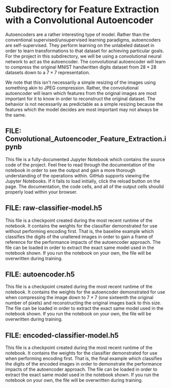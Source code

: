 # Subdirectory for Feature Extraction with a Convolutional Autoencoder

Autoencoders are a rather interesting type of model. Rather than the conventional supervised/unsupervised learning paradigms, autoencoders are self-supervised. They perform learning on the unlabeled dataset in order to learn transformations to that dataset for achieving particular goals. For the project in this subdirectory, we will be using a convolutional neural network to act as the autoencoder. The convolutional autoencoder will learn to compress the original MNIST handwritten digits dataset from $28 \times 28$ datasets down to a $7 \times 7$ representation. 

We note that this isn't necessarily a simple resizing of the images using something akin to JPEG compression. Rather, the convolutional autoencoder will learn which features from the original images are most important for it to know in order to reconstruct the original dataset. The behavior is not necessarily as predictable as a simple resizing because the features which the model decides are most important may not always be the same. 

## FILE: Convolutional_Autoencoder_Feature_Extraction.ipynb

This file is a fully-documented Jupyter Notebook which contains the source code of the project. Feel free to read through the documentation of the notebook in order to see the output and gain a more thorough understanding of the operations within. GitHub supports viewing the Jupyter Notebooks. If it fails to load initially, click the reload button on the page. The documentation, the code cells, and all of the output cells shoulld properly load within your browser.

## FILE: raw-classifier-model.h5

This file is a checkpoint created during the most recent runtime of the notebook. It contains the weights for the classifier demonstrated for use without performing encoding first. That is, the baseline example which classifies the digits of the unaltered images in order to gain a frame of reference for the performance impacts of the autoencoder approach. The file can be loaded in order to extract the exact same model used in the notebook shown. If you run the notebook on your own, the file will be overwritten during training. 

## FILE: autoencoder.h5

This file is a checkpoint created during the most recent runtime of the notebook. It contains the weights for the autoencoder demonstrated for use when compressing the image down to $7 \times 7$ (one sixteenth the original number of pixels) and reconstructing the original images back to this size. The file can be loaded in order to extract the exact same model used in the notebook shown. If you run the notebook on your own, the file will be overwritten during training. 

## FILE: encoded-classifier-model.h5

This file is a checkpoint created during the most recent runtime of the notebook. It contains the weights for the classifier demonstrated for use when performing encoding first. That is, the final example which classifies the digits of the encoded images in order to demonstrate the performance impacts of the autoencoder approach. The file can be loaded in order to extract the exact same model used in the notebook shown. If you run the notebook on your own, the file will be overwritten during training. 
